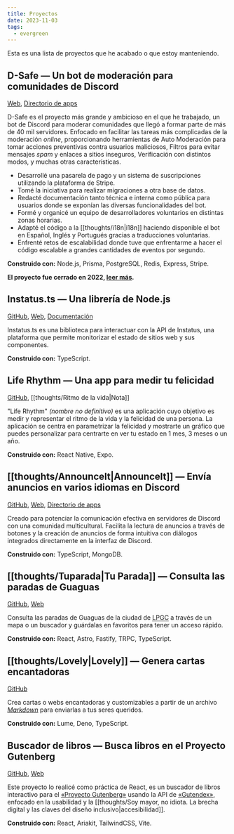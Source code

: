 ```yaml
---
title: Proyectos
date: 2023-11-03
tags:
  - evergreen
---
```


Esta es una lista de proyectos que he acabado o que estoy manteniendo.

## D-Safe — Un bot de moderación para comunidades de Discord
[Web](https://discordsafe.com/), [Directorio de apps](https://discord.com/application-directory/461171501715161108)

D-Safe es el proyecto más grande y ambicioso en el que he trabajado, un bot de Discord para moderar comunidades que llegó a formar parte de más de 40 mil servidores. Enfocado en facilitar las tareas más complicadas de la moderación *online*, proporcionando herramientas de Auto Moderación para tomar acciones preventivas contra usuarios maliciosos, Filtros para evitar mensajes *spam* y enlaces a sitios inseguros, Verificación con distintos modos, y muchas otras características.

- Desarrollé una pasarela de pago y un sistema de suscripciones utilizando la plataforma de Stripe.
- Tomé la iniciativa para realizar migraciones a otra base de datos.
- Redacté documentación tanto técnica e interna como pública para usuarios donde se exponían las diversas funcionalidades del bot.
- Formé y organicé un equipo de desarrolladores voluntarios en distintas zonas horarias.
- Adapté el código a la [[thoughts/i18n|i18n]] haciendo disponible el bot en Español, Inglés y Portugués gracias a traducciones voluntarias.
- Enfrenté retos de escalabilidad donde tuve que enfrentarme a hacer el código escalable a grandes cantidades de eventos por segundo.

**Construido con:** Node.js, Prisma, PostgreSQL, Redis, Express, Stripe.

**El proyecto fue cerrado en 2022, [leer más](https://discordsafe.com/blog/eol).**

## Instatus.ts — Una librería de Node.js
[GitHub](https://github.com/Vicente015/instatus.ts), [Web](https://projects.vicente015.dev/projects/Instatusts), [Documentación](https://instatus.vicente015.dev/)

Instatus.ts es una biblioteca para interactuar con la API de Instatus, una plataforma que permite monitorizar el estado de sitios web y sus componentes.

**Construido con:** TypeScript.

## Life Rhythm — Una app para medir tu felicidad
[GitHub](https://github.com/Vicente015/life-rhythm-app), [[thoughts/Ritmo de la vida|Nota]]

"Life Rhythm" *(nombre no definitivo)* es una aplicación cuyo objetivo es medir y representar el ritmo de la vida y la felicidad de una persona. La aplicación se centra en parametrizar la felicidad y mostrarte un gráfico que puedes personalizar para centrarte en ver tu estado en 1 mes, 3 meses o un año.

**Construido con:** React Native, Expo.

## [[thoughts/AnnounceIt|AnnounceIt]] — Envía anuncios en varios idiomas en Discord

[GitHub](https://github.com/Vicente015/AnnounceIt), [Web](https://projects.vicente015.dev/projects/AnnounceIt), [Directorio de apps](https://discord.com/application-directory/725373172391739402)

Creado para potenciar la comunicación efectiva en servidores de Discord con una comunidad multicultural. Facilita la lectura de anuncios a través de botones y la creación de anuncios de forma intuitiva con diálogos integrados directamente en la interfaz de Discord.

**Construido con:** TypeScript, MongoDB.

## [[thoughts/Tuparada|Tu Parada]] — Consulta las paradas de Guaguas

[GitHub](https://github.com/Vicente015/tuparada), [Web](https://tuparada.vicente015.dev/)

Consulta las paradas de Guaguas de la ciudad de <abbr title="Las Palmas de Gran Canaria">LPGC</abbr> a través de un mapa o un buscador y guárdalas en favoritos para tener un acceso rápido.

**Construido con:** React, Astro, Fastify, TRPC, TypeScript.

## [[thoughts/Lovely|Lovely]] — Genera cartas encantadoras
[GitHub](https://github.com/vicente015/lovely)

Crea cartas o webs encantadoras y customizables a partir de un archivo [*Markdown*](https://es.wikipedia.org/wiki/Markdown) para enviarlas a tus seres queridos.

**Construido con:** Lume, Deno, TypeScript.

## Buscador de libros — Busca libros en el Proyecto Gutenberg
[GitHub](https://github.com/Vicente015/CursoReactMidu/tree/main), [Web](https://curso-react-01-buscador-libros.vercel.app/)

Este proyecto lo realicé como práctica de React, es un buscador de libros interactivo para el [«Proyecto Gutenberg»](https://es.wikipedia.org/wiki/Proyecto_Gutenberg) usando la API de [«Gutendex»](https://gutendex.com/), enfocado en la usabilidad y la [[thoughts/Soy mayor, no idiota. La brecha digital y las claves del diseño inclusivo|accesibilidad]].

**Construido con:** React, Ariakit, TailwindCSS, Vite.
